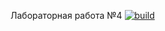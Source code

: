 Лабораторная работа №4 [![build](https://github.com/Meln1kIvan/RPBDIS_4/actions/workflows/dotnet.yml/badge.svg)](https://github.com/Meln1kIvan/RPBDIS_4/actions/workflows/dotnet.yml)
